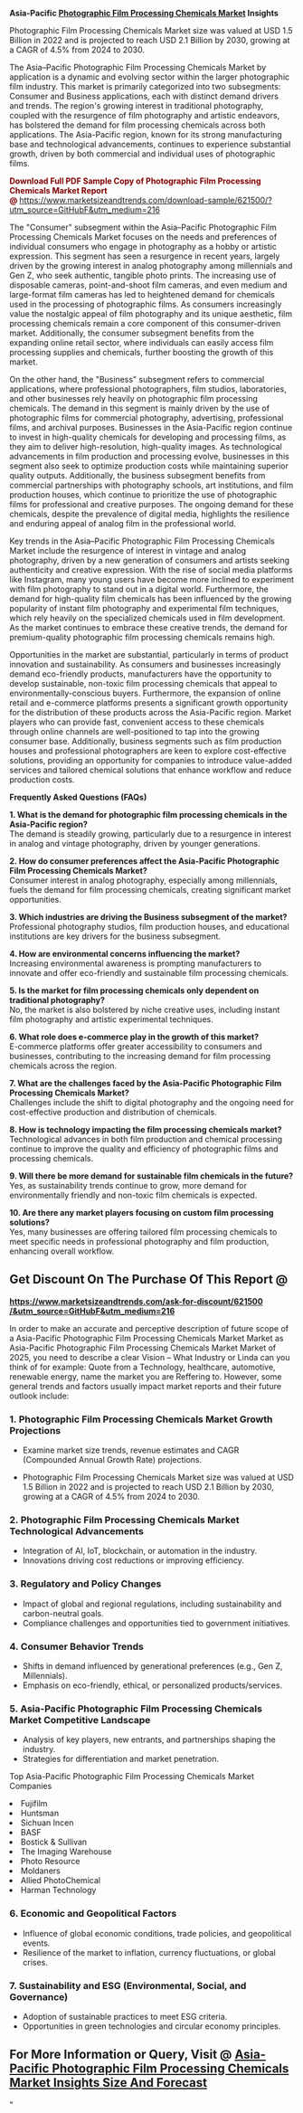 <p><strong>Asia-Pacific&nbsp;<a href=""https://www.marketsizeandtrends.com/download-sample/621500/&amp;utm_source=GitHubF&amp;utm_medium=216"">Photographic Film Processing Chemicals Market</a> Insights</strong></p><p>Photographic Film Processing Chemicals Market size was valued at USD 1.5 Billion in 2022 and is projected to reach USD 2.1 Billion by 2030, growing at a CAGR of 4.5% from 2024 to 2030.</p><p><p>The Asia–Pacific Photographic Film Processing Chemicals Market by application is a dynamic and evolving sector within the larger photographic film industry. This market is primarily categorized into two subsegments: Consumer and Business applications, each with distinct demand drivers and trends. The region's growing interest in traditional photography, coupled with the resurgence of film photography and artistic endeavors, has bolstered the demand for film processing chemicals across both applications. The Asia-Pacific region, known for its strong manufacturing base and technological advancements, continues to experience substantial growth, driven by both commercial and individual uses of photographic films.</p><p><p><strong><span style="color: #800000;">Download Full PDF Sample Copy of Photographic Film Processing Chemicals Market Report @</span>&nbsp;</strong><a href="https://www.marketsizeandtrends.com/download-sample/621500/?utm_source=GitHubF&amp;utm_medium=216" target="_blank">https://www.marketsizeandtrends.com/download-sample/621500/?utm_source=GitHubF&amp;utm_medium=216</a></p></p><p>The "Consumer" subsegment within the Asia–Pacific Photographic Film Processing Chemicals Market focuses on the needs and preferences of individual consumers who engage in photography as a hobby or artistic expression. This segment has seen a resurgence in recent years, largely driven by the growing interest in analog photography among millennials and Gen Z, who seek authentic, tangible photo prints. The increasing use of disposable cameras, point-and-shoot film cameras, and even medium and large-format film cameras has led to heightened demand for chemicals used in the processing of photographic films. As consumers increasingly value the nostalgic appeal of film photography and its unique aesthetic, film processing chemicals remain a core component of this consumer-driven market. Additionally, the consumer subsegment benefits from the expanding online retail sector, where individuals can easily access film processing supplies and chemicals, further boosting the growth of this market.<p>On the other hand, the "Business" subsegment refers to commercial applications, where professional photographers, film studios, laboratories, and other businesses rely heavily on photographic film processing chemicals. The demand in this segment is mainly driven by the use of photographic films for commercial photography, advertising, professional films, and archival purposes. Businesses in the Asia-Pacific region continue to invest in high-quality chemicals for developing and processing films, as they aim to deliver high-resolution, high-quality images. As technological advancements in film production and processing evolve, businesses in this segment also seek to optimize production costs while maintaining superior quality outputs. Additionally, the business subsegment benefits from commercial partnerships with photography schools, art institutions, and film production houses, which continue to prioritize the use of photographic films for professional and creative purposes. The ongoing demand for these chemicals, despite the prevalence of digital media, highlights the resilience and enduring appeal of analog film in the professional world.<p>Key trends in the Asia–Pacific Photographic Film Processing Chemicals Market include the resurgence of interest in vintage and analog photography, driven by a new generation of consumers and artists seeking authenticity and creative expression. With the rise of social media platforms like Instagram, many young users have become more inclined to experiment with film photography to stand out in a digital world. Furthermore, the demand for high-quality film chemicals has been influenced by the growing popularity of instant film photography and experimental film techniques, which rely heavily on the specialized chemicals used in film development. As the market continues to embrace these creative trends, the demand for premium-quality photographic film processing chemicals remains high.<p>Opportunities in the market are substantial, particularly in terms of product innovation and sustainability. As consumers and businesses increasingly demand eco-friendly products, manufacturers have the opportunity to develop sustainable, non-toxic film processing chemicals that appeal to environmentally-conscious buyers. Furthermore, the expansion of online retail and e-commerce platforms presents a significant growth opportunity for the distribution of these products across the Asia-Pacific region. Market players who can provide fast, convenient access to these chemicals through online channels are well-positioned to tap into the growing consumer base. Additionally, business segments such as film production houses and professional photographers are keen to explore cost-effective solutions, providing an opportunity for companies to introduce value-added services and tailored chemical solutions that enhance workflow and reduce production costs.<p><strong>Frequently Asked Questions (FAQs)</strong></p><p><strong>1. What is the demand for photographic film processing chemicals in the Asia-Pacific region?</strong><br>The demand is steadily growing, particularly due to a resurgence in interest in analog and vintage photography, driven by younger generations.</p><p><strong>2. How do consumer preferences affect the Asia-Pacific Photographic Film Processing Chemicals Market?</strong><br>Consumer interest in analog photography, especially among millennials, fuels the demand for film processing chemicals, creating significant market opportunities.</p><p><strong>3. Which industries are driving the Business subsegment of the market?</strong><br>Professional photography studios, film production houses, and educational institutions are key drivers for the business subsegment.</p><p><strong>4. How are environmental concerns influencing the market?</strong><br>Increasing environmental awareness is prompting manufacturers to innovate and offer eco-friendly and sustainable film processing chemicals.</p><p><strong>5. Is the market for film processing chemicals only dependent on traditional photography?</strong><br>No, the market is also bolstered by niche creative uses, including instant film photography and artistic experimental techniques.</p><p><strong>6. What role does e-commerce play in the growth of this market?</strong><br>E-commerce platforms offer greater accessibility to consumers and businesses, contributing to the increasing demand for film processing chemicals across the region.</p><p><strong>7. What are the challenges faced by the Asia-Pacific Photographic Film Processing Chemicals Market?</strong><br>Challenges include the shift to digital photography and the ongoing need for cost-effective production and distribution of chemicals.</p><p><strong>8. How is technology impacting the film processing chemicals market?</strong><br>Technological advances in both film production and chemical processing continue to improve the quality and efficiency of photographic films and processing chemicals.</p><p><strong>9. Will there be more demand for sustainable film chemicals in the future?</strong><br>Yes, as sustainability trends continue to grow, more demand for environmentally friendly and non-toxic film chemicals is expected.</p><p><strong>10. Are there any market players focusing on custom film processing solutions?</strong><br>Yes, many businesses are offering tailored film processing chemicals to meet specific needs in professional photography and film production, enhancing overall workflow.</p></p><h2><strong>Get Discount On The Purchase Of This Report @&nbsp;</strong></h2><p><strong><a href=""https://www.marketsizeandtrends.com/ask-for-discount/621500/&amp;utm_source=GitHubF&amp;utm_medium=216"" target=""_blank"">https://www.marketsizeandtrends.com/ask-for-discount/621500<br />/&amp;utm_source=GitHubF&amp;utm_medium=216</a></strong></p><p>In order to make an accurate and perceptive description of future scope of a Asia-Pacific&nbsp;Photographic Film Processing Chemicals Market Market as Asia-Pacific&nbsp;Photographic Film Processing Chemicals Market Market of 2025, you need to describe a clear Vision &ndash; What Industry or Linda can you think of for example: Quote from a Technology, healthcare, automotive, renewable energy, name the market you are Reffering to. However, some general trends and factors usually impact market reports and their future outlook include:</p><h3>1.&nbsp;<strong>Photographic Film Processing Chemicals Market Growth Projections</strong></h3><ul><li>Examine market size trends, revenue estimates and CAGR (Compounded Annual Growth Rate) projections.</li><li><p>Photographic Film Processing Chemicals Market size was valued at USD 1.5 Billion in 2022 and is projected to reach USD 2.1 Billion by 2030, growing at a CAGR of 4.5% from 2024 to 2030.</p></li></ul><h3>2.&nbsp;<strong>Photographic Film Processing Chemicals Market Technological Advancements</strong></h3><ul><li>Integration of AI, IoT, blockchain, or automation in the industry.</li><li>Innovations driving cost reductions or improving efficiency.</li></ul><h3>3.&nbsp;<strong>Regulatory and Policy Changes</strong></h3><ul><li>Impact of global and regional regulations, including sustainability and carbon-neutral goals.</li><li>Compliance challenges and opportunities tied to government initiatives.</li></ul><h3>4.&nbsp;<strong>Consumer Behavior Trends</strong></h3><ul><li>Shifts in demand influenced by generational preferences (e.g., Gen Z, Millennials).</li><li>Emphasis on eco-friendly, ethical, or personalized products/services.</li></ul><h3>5.&nbsp;<strong>Asia-Pacific Photographic Film Processing Chemicals Market Competitive Landscape</strong></h3><ul><li>Analysis of key players, new entrants, and partnerships shaping the industry.</li><li>Strategies for differentiation and market penetration.</li></ul><p data-pm-slice=""1 1 []"">Top Asia-Pacific Photographic Film Processing Chemicals Market Companies</p><div data-test-id=""""><p><li>Fujifilm</li><li> Huntsman</li><li> Sichuan Incen</li><li> BASF</li><li> Bostick & Sullivan</li><li> The Imaging Warehouse</li><li> Photo Resource</li><li> Moldaners</li><li> Allied PhotoChemical</li><li> Harman Technology</li></p></div><h3>6.&nbsp;<strong>Economic and Geopolitical Factors</strong></h3><ul><li>Influence of global economic conditions, trade policies, and geopolitical events.</li><li>Resilience of the market to inflation, currency fluctuations, or global crises.</li></ul><h3>7.&nbsp;<strong>Sustainability and ESG (Environmental, Social, and Governance)</strong></h3><ul><li>Adoption of sustainable practices to meet ESG criteria.</li><li>Opportunities in green technologies and circular economy principles.</li></ul><h2><strong>For More Information or Query, Visit @&nbsp;</strong><a href=""https://www.verifiedmarketreports.com/product/photographic-film-processing-chemicals-market/"" target=""_blank"">Asia-Pacific Photographic Film Processing Chemicals Market Insights Size And Forecast</a></h2>"
